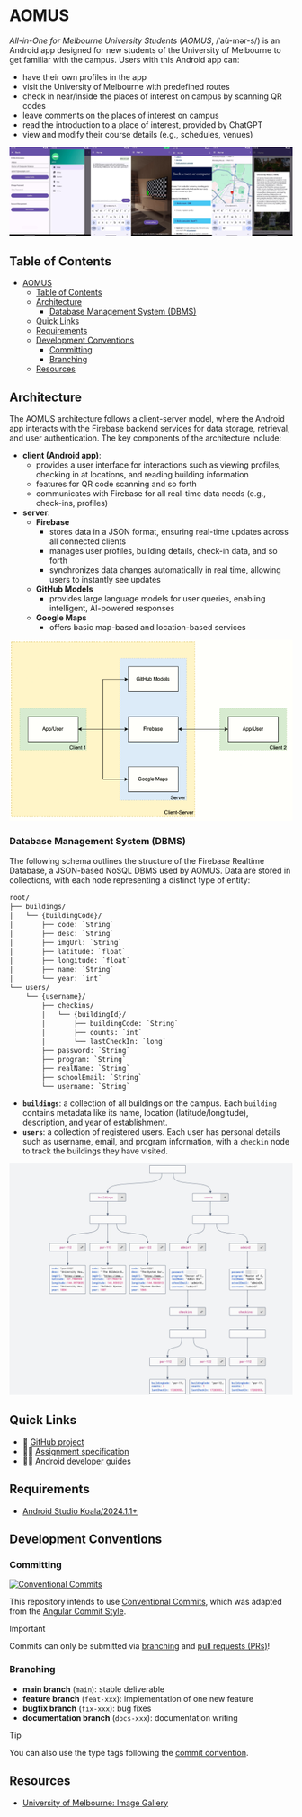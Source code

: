 # AOMUS

_All-in-One for Melbourne University Students_ (_AOMUS_, /ˈau̇-mər-s/) is an Android app designed for new students of the University of Melbourne to get familiar with the campus. Users with this Android app can:

- have their own profiles in the app
- visit the University of Melbourne with predefined routes
- check in near/inside the places of interest on campus by scanning QR codes
- leave comments on the places of interest on campus
- read the introduction to a place of interest, provided by ChatGPT
- view and modify their course details (e.g., schedules, venues)

![summary](./docs/img/summary.jpeg)

<!-- TOC start (generated with https://github.com/derlin/bitdowntoc) -->

## Table of Contents

- [AOMUS](#aomus)
  - [Table of Contents](#table-of-contents)
  - [Architecture](#architecture)
    - [Database Management System (DBMS)](#database-management-system-dbms)
  - [Quick Links](#quick-links)
  - [Requirements](#requirements)
  - [Development Conventions](#development-conventions)
    - [Committing](#committing)
    - [Branching](#branching)
  - [Resources](#resources)

<!-- TOC end -->

## Architecture

The AOMUS architecture follows a client-server model, where the Android app interacts with the Firebase backend services for data storage, retrieval, and user authentication. The key components of the architecture include:

- **client (Android app)**:
  - provides a user interface for interactions such as viewing profiles, checking in at locations, and reading building information
  - features for QR code scanning and so forth
  - communicates with Firebase for all real-time data needs (e.g., check-ins, profiles)
- **server**:
  - **Firebase**
    - stores data in a JSON format, ensuring real-time updates across all connected clients
    - manages user profiles, building details, check-in data, and so forth
    - synchronizes data changes automatically in real time, allowing users to instantly see updates
  - **GitHub Models**
    - provides large language models for user queries, enabling intelligent, AI-powered responses
  - **Google Maps**
    - offers basic map-based and location-based services

![architecture](./docs/img/architecture.png)

### Database Management System (DBMS)

The following schema outlines the structure of the Firebase Realtime Database, a JSON-based NoSQL DBMS used by AOMUS. Data are stored in collections, with each node representing a distinct type of entity:

```
root/
├── buildings/
│   └── {buildingCode}/
│       ├── code: `String`
│       ├── desc: `String`
│       ├── imgUrl: `String`
│       ├── latitude: `float`
│       ├── longitude: `float`
│       ├── name: `String`
│       └── year: `int`
└── users/
    └── {username}/
        ├── checkins/
        │   └── {buildingId}/
        │       ├── buildingCode: `String`
        │       ├── counts: `int`
        │       └── lastCheckIn: `long`
        ├── password: `String`
        ├── program: `String`
        ├── realName: `String`
        ├── schoolEmail: `String`
        └── username: `String`
```

- **`buildings`**: a collection of all buildings on the campus. Each `building` contains metadata like its name, location (latitude/longitude), description, and year of establishment.
- **`users`**: a collection of registered users. Each user has personal details such as username, email, and program information, with a `checkin` node to track the buildings they have visited.

![db-schema](./docs/img/db-schema.jpg)

## Quick Links

- 📅 [GitHub project](https://github.com/users/wille-wang/projects/12)
- 👨‍🎓 [Assignment specification](https://canvas.lms.unimelb.edu.au/courses/183251/assignments/494805)
- 👨‍💻 [Android developer guides](https://developer.android.com/guide)

## Requirements

- [Android Studio Koala/2024.1.1+](https://developer.android.com/studio/releases/past-releases/as-koala-release-notes)

## Development Conventions

### Committing

[![Conventional Commits](https://img.shields.io/badge/Conventional%20Commits-1.0.0-%23FE5196?logo=conventionalcommits&logoColor=white)](https://conventionalcommits.org)

This repository intends to use [Conventional Commits](https://www.conventionalcommits.org/en/), which was adapted from the [Angular Commit Style](https://github.com/angular/angular/blob/22b96b9/CONTRIBUTING.md#commit-message-format).

> [!IMPORTANT]
>
> Commits can only be submitted via [branching](#branching) and [pull requests (PRs)](https://docs.github.com/en/pull-requests/collaborating-with-pull-requests/getting-started/best-practices-for-pull-requests#best-practices-for-creating-pull-requests)!

### Branching

- **main branch** (`main`): stable deliverable
- **feature branch** (`feat-xxx`): implementation of one new feature
- **bugfix branch** (`fix-xxx`): bug fixes
- **documentation branch** (`docs-xxx`): documentation writing

> [!TIP]
> You can also use the type tags following the [commit convention](#committing).

## Resources

- [University of Melbourne: Image Gallery](https://www.unimelb.edu.au/filming-on-campus/gallery)
